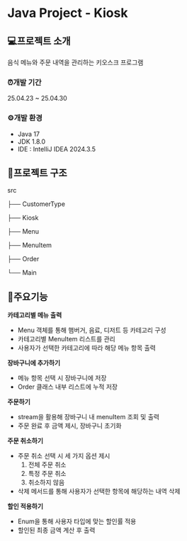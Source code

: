 # Java Project - Kiosk

## 💻프로젝트 소개
음식 메뉴와 주문 내역을 관리하는 키오스크 프로그램

### ⏰개발 기간
25.04.23 ~ 25.04.30

### ⚙️개발 환경
* Java 17
* JDK 1.8.0
* IDE : IntelliJ IDEA 2024.3.5

## 📄프로젝트 구조
src

├── CustomerType

├── Kiosk

├── Menu

├── MenuItem

├── Order

└── Main


## 📌주요기능
**카테고리별 메뉴 출력**
* Menu 객체를 통해 햄버거, 음료, 디저트 등 카테고리 구성
* 카테고리별 MenuItem 리스트를 관리
* 사용자가 선택한 카테고리에 따라 해당 메뉴 항목 출력

**장바구니에 추가하기**
* 메뉴 항목 선택 시 장바구니에 저장
* Order 클래스 내부 리스트에 누적 저장

**주문하기**
* stream을 활용해 장바구니 내 menuItem 조회 및 출력
* 주문 완료 후 금액 제시, 장바구니 초기화

**주문 취소하기**
* 주문 취소 선택 시 세 가지 옵션 제시
  1. 전체 주문 취소
  2. 특정 주문 취소
  3. 취소하지 않음
* 삭제 메서드를 통해 사용자가 선택한 항목에 해당하는 내역 삭제

**할인 적용하기**
* Enum을 통해 사용자 타입에 맞는 할인률 적용
* 할인된 최종 금액 계산 후 출력

